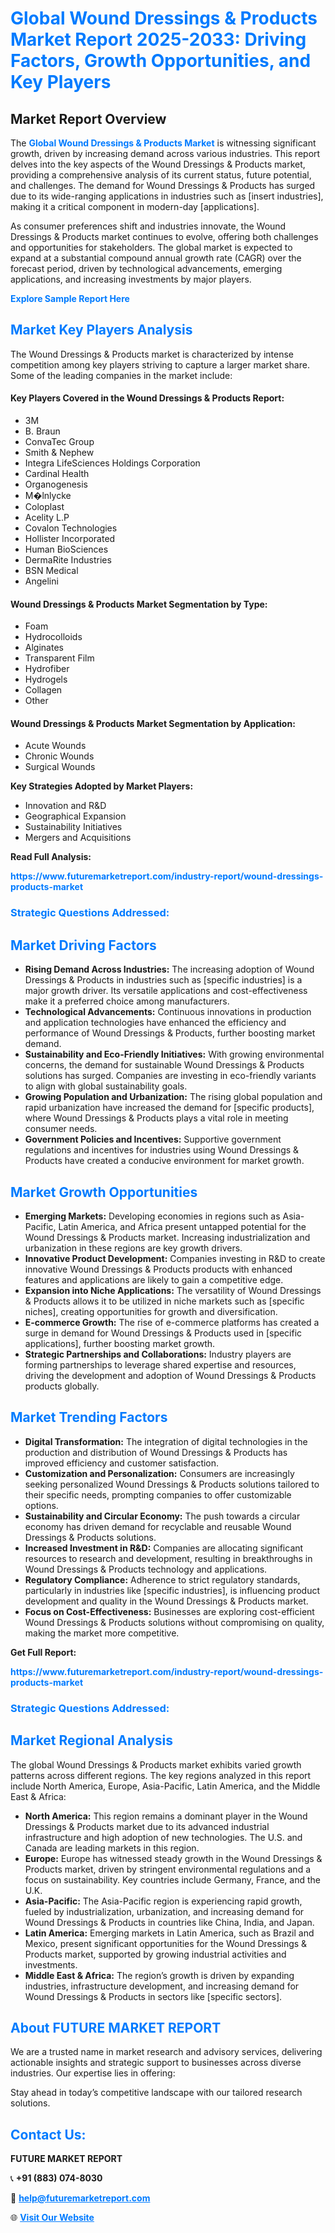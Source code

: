 <h1 style="color: #007BFF;">Global Wound Dressings & Products Market Report 2025-2033: Driving Factors, Growth Opportunities, and Key Players</h1>

<section id="overview">
<h2>Market Report Overview</h2>
<p>The <a href="https://www.futuremarketreport.com/industry-report/wound-dressings-products-market" style="color: #007BFF; text-decoration: none;"><strong>Global Wound Dressings & Products Market</strong></a> is witnessing significant growth, driven by increasing demand across various industries. This report delves into the key aspects of the Wound Dressings & Products market, providing a comprehensive analysis of its current status, future potential, and challenges. The demand for Wound Dressings & Products has surged due to its wide-ranging applications in industries such as [insert industries], making it a critical component in modern-day [applications].</p>
<p>As consumer preferences shift and industries innovate, the Wound Dressings & Products market continues to evolve, offering both challenges and opportunities for stakeholders. The global market is expected to expand at a substantial compound annual growth rate (CAGR) over the forecast period, driven by technological advancements, emerging applications, and increasing investments by major players.</p>
</section>

<section id="overview">
<p><a href="https://www.futuremarketreport.com/request-sample/reportId=79252" style="color: #007BFF; text-decoration: none;"><strong>Explore Sample Report Here</strong></a></p>
</section>

<section id="key-players">
<h2 style="color: #007BFF;">Market Key Players Analysis</h2>
<p>The Wound Dressings & Products market is characterized by intense competition among key players striving to capture a larger market share. Some of the leading companies in the market include:</p>
<h4>Key Players Covered in the Wound Dressings & Products Report:</h4>
<ul><li>3M</li><li>B. Braun</li><li>ConvaTec Group</li><li>Smith &amp; Nephew</li><li>Integra LifeSciences Holdings Corporation</li><li>Cardinal Health</li><li>Organogenesis</li><li>M�lnlycke</li><li>Coloplast</li><li>Acelity L.P</li><li>Covalon Technologies</li><li>Hollister Incorporated</li><li>Human BioSciences</li><li>DermaRite Industries</li><li>BSN Medical</li><li>Angelini</li></ul>
<h4>Wound Dressings & Products Market Segmentation by Type:</h4>
<ul><li>Foam</li><li>Hydrocolloids</li><li>Alginates</li><li>Transparent Film</li><li>Hydrofiber</li><li>Hydrogels</li><li>Collagen</li><li>Other</li></ul>

<h4>Wound Dressings & Products Market Segmentation by Application:</h4>
<ul><li>Acute Wounds</li><li>Chronic Wounds</li><li>Surgical Wounds</li></ul>
<p><strong>Key Strategies Adopted by Market Players:</strong></p>
<ul>
<li>Innovation and R&D</li>
<li>Geographical Expansion</li>
<li>Sustainability Initiatives</li>
<li>Mergers and Acquisitions</li>
</ul>
</section>

<section>
<p><strong>Read Full Analysis: </strong></p><a href="https://www.futuremarketreport.com/industry-report/wound-dressings-products-market" style="color: #007BFF; text-decoration: none;"><strong>https://www.futuremarketreport.com/industry-report/wound-dressings-products-market</strong></a>
<h3 style="color: #007BFF;">Strategic Questions Addressed:</h3>
</section>

<section id="driving-factors">
<h2 style="color: #007BFF;">Market Driving Factors</h2>
<ul>
<li><strong>Rising Demand Across Industries:</strong> The increasing adoption of Wound Dressings & Products in industries such as [specific industries] is a major growth driver. Its versatile applications and cost-effectiveness make it a preferred choice among manufacturers.</li>
<li><strong>Technological Advancements:</strong> Continuous innovations in production and application technologies have enhanced the efficiency and performance of Wound Dressings & Products, further boosting market demand.</li>
<li><strong>Sustainability and Eco-Friendly Initiatives:</strong> With growing environmental concerns, the demand for sustainable Wound Dressings & Products solutions has surged. Companies are investing in eco-friendly variants to align with global sustainability goals.</li>
<li><strong>Growing Population and Urbanization:</strong> The rising global population and rapid urbanization have increased the demand for [specific products], where Wound Dressings & Products plays a vital role in meeting consumer needs.</li>
<li><strong>Government Policies and Incentives:</strong> Supportive government regulations and incentives for industries using Wound Dressings & Products have created a conducive environment for market growth.</li>
</ul>
</section>

<section id="growth-opportunities">
<h2 style="color: #007BFF;">Market Growth Opportunities</h2>
<ul>
<li><strong>Emerging Markets:</strong> Developing economies in regions such as Asia-Pacific, Latin America, and Africa present untapped potential for the Wound Dressings & Products market. Increasing industrialization and urbanization in these regions are key growth drivers.</li>
<li><strong>Innovative Product Development:</strong> Companies investing in R&D to create innovative Wound Dressings & Products products with enhanced features and applications are likely to gain a competitive edge.</li>
<li><strong>Expansion into Niche Applications:</strong> The versatility of Wound Dressings & Products allows it to be utilized in niche markets such as [specific niches], creating opportunities for growth and diversification.</li>
<li><strong>E-commerce Growth:</strong> The rise of e-commerce platforms has created a surge in demand for Wound Dressings & Products used in [specific applications], further boosting market growth.</li>
<li><strong>Strategic Partnerships and Collaborations:</strong> Industry players are forming partnerships to leverage shared expertise and resources, driving the development and adoption of Wound Dressings & Products products globally.</li>
</ul>
</section>

<section id="trending-factors">
<h2 style="color: #007BFF;">Market Trending Factors</h2>
<ul>
<li><strong>Digital Transformation:</strong> The integration of digital technologies in the production and distribution of Wound Dressings & Products has improved efficiency and customer satisfaction.</li>
<li><strong>Customization and Personalization:</strong> Consumers are increasingly seeking personalized Wound Dressings & Products solutions tailored to their specific needs, prompting companies to offer customizable options.</li>
<li><strong>Sustainability and Circular Economy:</strong> The push towards a circular economy has driven demand for recyclable and reusable Wound Dressings & Products solutions.</li>
<li><strong>Increased Investment in R&D:</strong> Companies are allocating significant resources to research and development, resulting in breakthroughs in Wound Dressings & Products technology and applications.</li>
<li><strong>Regulatory Compliance:</strong> Adherence to strict regulatory standards, particularly in industries like [specific industries], is influencing product development and quality in the Wound Dressings & Products market.</li>
<li><strong>Focus on Cost-Effectiveness:</strong> Businesses are exploring cost-efficient Wound Dressings & Products solutions without compromising on quality, making the market more competitive.</li>
</ul>
</section>

<section>
<p><strong>Get Full Report: </strong></p><a href="https://www.futuremarketreport.com/industry-report/wound-dressings-products-market" style="color: #007BFF; text-decoration: none;"><strong>https://www.futuremarketreport.com/industry-report/wound-dressings-products-market</strong></a>
<h3 style="color: #007BFF;">Strategic Questions Addressed:</h3>
</section>


<section id="regional-analysis">
<h2 style="color: #007BFF;">Market Regional Analysis</h2>
<p>The global Wound Dressings & Products market exhibits varied growth patterns across different regions. The key regions analyzed in this report include North America, Europe, Asia-Pacific, Latin America, and the Middle East & Africa:</p>
<ul>
<li><strong>North America:</strong> This region remains a dominant player in the Wound Dressings & Products market due to its advanced industrial infrastructure and high adoption of new technologies. The U.S. and Canada are leading markets in this region.</li>
<li><strong>Europe:</strong> Europe has witnessed steady growth in the Wound Dressings & Products market, driven by stringent environmental regulations and a focus on sustainability. Key countries include Germany, France, and the U.K.</li>
<li><strong>Asia-Pacific:</strong> The Asia-Pacific region is experiencing rapid growth, fueled by industrialization, urbanization, and increasing demand for Wound Dressings & Products in countries like China, India, and Japan.</li>
<li><strong>Latin America:</strong> Emerging markets in Latin America, such as Brazil and Mexico, present significant opportunities for the Wound Dressings & Products market, supported by growing industrial activities and investments.</li>
<li><strong>Middle East & Africa:</strong> The region’s growth is driven by expanding industries, infrastructure development, and increasing demand for Wound Dressings & Products in sectors like [specific sectors].</li>
</ul>
</section>

<footer>
<h2 style="color: #007BFF;">About FUTURE MARKET REPORT</h2>
<p>We are a trusted name in market research and advisory services, delivering actionable insights and strategic support to businesses across diverse industries. Our expertise lies in offering:</p>

<p>Stay ahead in today’s competitive landscape with our tailored research solutions.</p>

<h2 style="color: #007BFF;">Contact Us:</h2>
<p><strong>FUTURE MARKET REPORT</strong></p>
<p>📞 <strong>+91 (883) 074-8030</strong></p>
<p>📧 <strong><a href="mailto:help@futuremarketreport.com" style="color: #007BFF;">help@futuremarketreport.com</a></strong></p>
<p>🌐 <strong><a href="https://www.futuremarketreport.com/" style="color: #007BFF;">Visit Our Website</a></strong></p>
</footer>